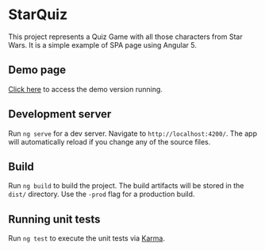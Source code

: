 # StarQuiz

This project represents a Quiz Game with all those characters from Star Wars. It is a simple example of SPA page using Angular 5.

## Demo page

[Click here](http://starquiz-app.s3-website-sa-east-1.amazonaws.com) to access the demo version running.

## Development server

Run `ng serve` for a dev server. Navigate to `http://localhost:4200/`. The app will automatically reload if you change any of the source files.

## Build

Run `ng build` to build the project. The build artifacts will be stored in the `dist/` directory. Use the `-prod` flag for a production build.

## Running unit tests

Run `ng test` to execute the unit tests via [Karma](https://karma-runner.github.io).
